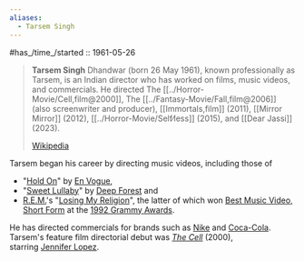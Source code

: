 ```yaml
---
aliases:
  - Tarsem Singh
---
```


#has_/time_/started :: 1961-05-26  

> **Tarsem Singh** Dhandwar (born 26 May 1961), known professionally as Tarsem, 
> is an Indian director who has worked on films, music videos, and commercials. 
> He directed The [[../Horror-Movie/Cell,film@2000]], The [[../Fantasy-Movie/Fall,film@2006]] (also screenwriter and producer), 
> [[Immortals,film]] (2011),  [[Mirror Mirror]] (2012), [[../Horror-Movie/Self⁄less]] (2015), and [[Dear Jassi]] (2023).
>
> [Wikipedia](https://en.wikipedia.org/wiki/Tarsem%20Singh)


Tarsem began his career by directing music videos, including those of 
- "[Hold On](https://en.wikipedia.org/wiki/Hold_On_(En_Vogue_song) "Hold On (En Vogue song)")" by [En Vogue](https://en.wikipedia.org/wiki/En_Vogue "En Vogue"), 
- "[Sweet Lullaby](https://en.wikipedia.org/wiki/Sweet_Lullaby "Sweet Lullaby")" by [Deep Forest](https://en.wikipedia.org/wiki/Deep_Forest "Deep Forest") and 
- [R.E.M.](https://en.wikipedia.org/wiki/R.E.M. "R.E.M.")'s "[Losing My Religion](https://en.wikipedia.org/wiki/Losing_My_Religion "Losing My Religion")", 
the latter of which won [Best Music Video, Short Form](https://en.wikipedia.org/wiki/Grammy_Award_for_Best_Short_Form_Music_Video "Grammy Award for Best Short Form Music Video") at the [1992 Grammy Awards](https://en.wikipedia.org/wiki/1992_Grammy "1992 Grammy"). 

He has directed commercials for brands such as [Nike](https://en.wikipedia.org/wiki/Nike_Inc. "Nike Inc.") and [Coca-Cola](https://en.wikipedia.org/wiki/Coca-Cola "Coca-Cola").
Tarsem's feature film directorial debut was _[The Cell](https://en.wikipedia.org/wiki/The_Cell_(film) "The Cell (film)")_ (2000), starring [Jennifer Lopez](https://en.wikipedia.org/wiki/Jennifer_Lopez "Jennifer Lopez").



